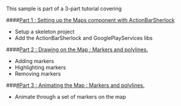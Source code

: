 This sample is part of a 3-part tutorial covering

####[Part 1 : Setting up the Maps component with ActionBarSherlock](Part1.md)
- Setup a skeleton project
- Add the ActionBarSherlock and GooglePlayServices libs
	
####[Part 2 : Drawing on the Map : Markers and polylines.](Part1.md)
- Adding markers
- Highlighting markers
- Removing markers
	
###[#Part 3 : Animating the Map : Markers and polylines.](Part1.md)
- Animate through a set of markers on the map
	